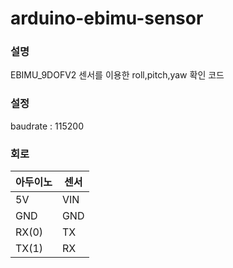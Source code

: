 # arduino-ebimu-sensor

### 설명
EBIMU_9DOFV2 센서를 이용한 roll,pitch,yaw 확인 코드</br>

### 설정
baudrate : 115200

### 회로

|아두이노|센서|
|---|---|
|5V|VIN|
|GND|GND|
|RX(0)|TX|
|TX(1)|RX|
